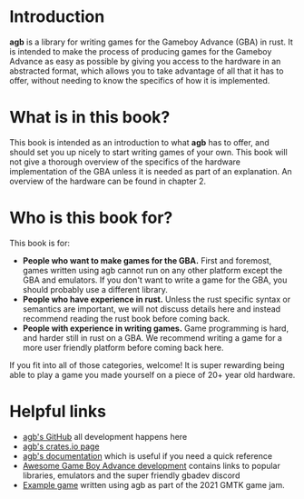 # Introduction

**agb** is a library for writing games for the Gameboy Advance (GBA) in rust.
It is intended to make the process of producing games for the Gameboy Advance as easy as possible by giving you access to the hardware in an abstracted format, which allows you to take advantage of all that it has to offer, without needing to know the specifics of how it is implemented.

# What is in this book?

This book is intended as an introduction to what **agb** has to offer, and should set you up nicely to start writing games of your own.
This book will not give a thorough overview of the specifics of the hardware implementation of the GBA unless it is needed as part of an explanation.
An overview of the hardware can be found in chapter 2.

# Who is this book for?

This book is for:
* **People who want to make games for the GBA.** First and foremost, games written using agb cannot run on any other platform except the GBA and emulators. If you don't want to write a game for the GBA, you should probably use a different library.
* **People who have experience in rust.** Unless the rust specific syntax or semantics are important, we will not discuss details here and instead recommend reading the rust book before coming back.
* **People with experience in writing games.** Game programming is hard, and harder still in rust on a GBA. We recommend writing a game for a more user friendly platform before coming back here.

If you fit into all of those categories, welcome!
It is super rewarding being able to play a game you made yourself on a piece of 20+ year old hardware.

# Helpful links

* [agb's GitHub](https://github.com/agbrs/agb) all development happens here
* [agb's crates.io page](https://crates.io/crates/agb)
* [agb's documentation](https://docs.rs/agb) which is useful if you need a quick reference
* [Awesome Game Boy Advance development](https://github.com/gbdev/awesome-gbadev) contains links to popular libraries, emulators and the super friendly gbadev discord
* [Example game](https://lostimmortal.itch.io/the-hat-chooses-the-wizard) written using agb as part of the 2021 GMTK game jam.